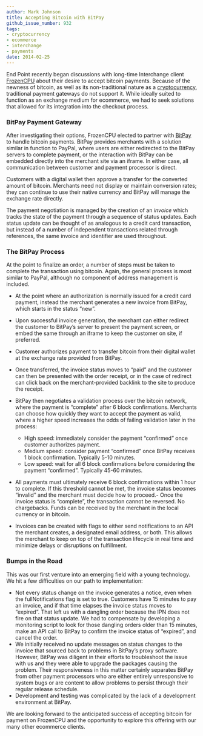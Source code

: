```yaml
---
author: Mark Johnson
title: Accepting Bitcoin with BitPay
github_issue_number: 932
tags:
- cryptocurrency
- ecommerce
- interchange
- payments
date: 2014-02-25
---
```


End Point recently began discussions with long-time Interchange client [FrozenCPU](http://www.frozencpu.com/) about their desire to accept bitcoin payments. Because of the newness of bitcoin, as well as its non-traditional nature as a [cryptocurrency](http://en.wikipedia.org/wiki/Cryptocurrency), traditional payment gateways do not support it. While ideally suited to function as an exchange medium for ecommerce, we had to seek solutions that allowed for its integration into the checkout process.

### BitPay Payment Gateway

After investigating their options, FrozenCPU elected to partner with [BitPay](https://bitpay.com/) to handle bitcoin payments. BitPay provides merchants with a solution similar in function to PayPal, where users are either redirected to the BitPay servers to complete payment, or the interaction with BitPay can be embedded directly into the merchant site via an iframe. In either case, all communication between customer and payment processor is direct.

Customers with a digital wallet then approve a transfer for the converted amount of bitcoin. Merchants need not display or maintain conversion rates; they can continue to use their native currency and BitPay will manage the exchange rate directly.

The payment negotiation is managed by the creation of an *invoice* which tracks the state of the payment through a sequence of status updates. Each status update can be thought of as analogous to a credit card transaction, but instead of a number of independent transactions related through references, the same invoice and identifier are used throughout.

### The BitPay Process

At the point to finalize an order, a number of steps must be taken to complete the transaction using bitcoin. Again, the general process is most similar to PayPal, although no component of address management is included.

- At the point where an authorization is normally issued for a credit card payment, instead the merchant generates a new invoice from BitPay, which starts in the status “new”.
- Upon successful invoice generation, the merchant can either redirect the customer to BitPay’s server to present the payment screen, or embed the same through an iframe to keep the customer on site, if preferred.
- Customer authorizes payment to transfer bitcoin from their digital wallet at the exchange rate provided from BitPay.
- Once transferred, the invoice status moves to “paid” and the customer can then be presented with the order receipt, or in the case of redirect can click back on the merchant-provided backlink to the site to produce the receipt.
- BitPay then negotiates a validation process over the bitcoin network, where the payment is “complete” after 6 block confirmations. Merchants can choose how quickly they want to accept the payment as valid, where a higher speed increases the odds of failing validation later in the process:

    - High speed: immediately consider the payment “confirmed” once customer authorizes payment.
    - Medium speed: consider payment “confirmed” once BitPay receives 1 block confirmation. Typically 5-10 minutes.
    - Low speed: wait for all 6 block confirmations before considering the payment “confirmed”. Typically 45-60 minutes.

- All payments must ultimately receive 6 block confirmations within 1 hour to complete. If this threshold cannot be met, the invoice status becomes “invalid” and the merchant must decide how to proceed.- Once the invoice status is “complete”, the transaction cannot be reversed. No chargebacks. Funds can be received by the merchant in the local currency or in bitcoin.
- Invoices can be created with flags to either send notifications to an API the merchant creates, a designated email address, or both. This allows the merchant to keep on top of the transaction lifecycle in real time and minimize delays or disruptions on fulfillment.

### Bumps in the Road

This was our first venture into an emerging field with a young technology. We hit a few difficulties on our path to implementation:

- Not every status change on the invoice generates a notice, even when the fullNotifications flag is set to true. Customers have 15 minutes to pay an invoice, and if that time elapses the invoice status moves to “expired”. That left us with a dangling order because the IPN does not fire on that status update. We had to compensate by developing a monitoring script to look for those dangling orders older than 15 minutes, make an API call to BitPay to confirm the invoice status of “expired”, and cancel the order.
- We initially received no update messages on status changes to the invoice that sourced back to problems in BitPay’s proxy software. However, BitPay was diligent in their efforts to troubleshoot the issue with us and they were able to upgrade the packages causing the problem. Their responsiveness in this matter certainly separates BitPay from other payment processors who are either entirely unresponsive to system bugs or are content to allow problems to persist through their regular release schedule.
- Development and testing was complicated by the lack of a development environment at BitPay.

We are looking forward to the anticipated success of accepting bitcoin for payment on FrozenCPU and the opportunity to explore this offering with our many other ecommerce clients.

